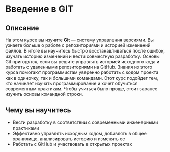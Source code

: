 # Введение в GIT

## Описание

На этом курсе вы изучите **Git** — систему управления версиями. Вы узнаете больше о работе с репозиториями и историей изменений файлов. В итоге вы научитесь быстро восстанавливаться после ошибок, изучать историю изменений и вести совместную разработку. Основы Git пригодятся, если вы решите управлять историей исходного кода и работать с удаленными репозиториями на GitHub. Знания из этого курса помогают программистам уверенно работать с кодом проекта как в одиночку, так и большими командами. Этот курс подойдет тем, кто начинает изучать программирование и хочет обучиться современным практикам. Чтобы учиться было проще, стоит заранее изучить основы командной строки.

## Чему вы научитесь

- Вести разработку в соответствии с современными инженерными практиками
- Эффективно управлять исходным кодом, добавлять в общее хранилище, анализировать историю и изменять ее
- Работать с GitHub и участвовать в открытых проектах
